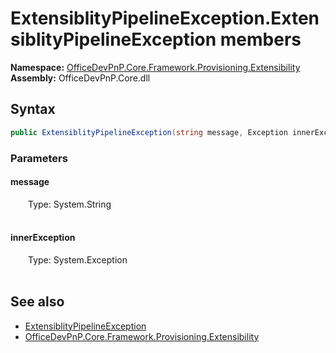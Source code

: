 # ExtensiblityPipelineException.ExtensiblityPipelineException members 
  

**Namespace:** [OfficeDevPnP.Core.Framework.Provisioning.Extensibility](OfficeDevPnP.Core.Framework.Provisioning.Extensibility.md)  
**Assembly:** OfficeDevPnP.Core.dll  
## Syntax
```C#
public ExtensiblityPipelineException(string message, Exception innerException)
```
### Parameters
#### message  
&emsp;&emsp;Type: System.String  
&emsp;&emsp;  


#### innerException  
&emsp;&emsp;Type: System.Exception  
&emsp;&emsp;  


## See also
- [ExtensiblityPipelineException](OfficeDevPnP.Core.Framework.Provisioning.Extensibility.ExtensiblityPipelineException.md)
- [OfficeDevPnP.Core.Framework.Provisioning.Extensibility](OfficeDevPnP.Core.Framework.Provisioning.Extensibility.md)
